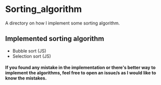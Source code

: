 # Sorting_algorithm
A directory on how I implement some sorting algorithm.

## Implemented sorting algorithm
 
 - Bubble sort (JS)
 - Selection sort (JS)
 
 
 #### If you found any mistake in the implementation or there's better way to implement the algorithms, feel free to open an issue/s as I would like to know the mistakes.
